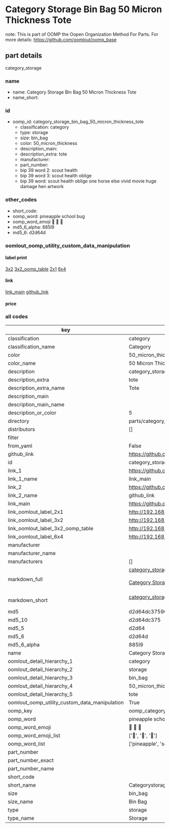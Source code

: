 # Category Storage Bin Bag 50 Micron Thickness Tote  

note: This is part of OOMP the Oopen Organization Method For Parts. For more details: https://github.com/oomlout/oomp_base

##  part details



category_storage

### name
* name: Category Storage Bin Bag 50 Micron Thickness Tote
* name_short: 
### id
* oomp_id: category_storage_bin_bag_50_micron_thickness_tote
  * classification: category
  * type: storage
  * size: bin_bag
  * color: 50_micron_thickness
  * description_main: 
  * description_extra: tote
  * manufacturer: 
  * part_number: 
  * bip 39 word 2: scout health
  * bip 39 word 3: scout health oblige
  * bip 39 word: scout health oblige one horse else vivid movie huge damage hen artwork

### other_codes
* short_code: 
* oomp_word: pineapple school bug
* oomp_word_emoji :pineapple: :school: :bug:
* md5_6_alpha: 885l9
* md5_6: d2d64d






### oomlout_oomp_utility_custom_data_manipulation
#### label print
[3x2](http://192.168.1.245:1112/?label=oomp%20885l9)
[3x2_oomp_table](http://192.168.1.107:1112/?label=oomp%20885l9)
[2x1](http://192.168.1.242:1112/?label=oomp%20885l9)
[6x4](http://192.168.1.55:1112/?label=oomp%20885l9)    

#### link

[link_main](https://github.com/oomlout/oomlout_oomp_current_version_messy/tree/main/parts/category_storage_bin_bag_50_micron_thickness_tote) [github_link](https://github.com/oomlout/oomlout_oomp_part_src/tree/main/parts/category_storage_bin_bag_50_micron_thickness_tote)                             

#### price







### all codes 
| key | value |  
| --- | --- |  
| classification | category |  
| classification_name | Category |  
| color | 50_micron_thickness |  
| color_name | 50 Micron Thickness |  
| description | category_storage |  
| description_extra | tote |  
| description_extra_name | Tote |  
| description_main |  |  
| description_main_name |  |  
| description_or_color | 5  |  
| directory | parts/category_storage_bin_bag_50_micron_thickness_tote |  
| distributors | [] |  
| filter |  |  
| from_yaml | False |  
| github_link | https://github.com/oomlout/oomlout_oomp_part_src/tree/main/parts/category_storage_bin_bag_50_micron_thickness_tote |  
| id | category_storage_bin_bag_50_micron_thickness_tote |  
| link_1 | https://github.com/oomlout/oomlout_oomp_current_version_messy/tree/main/parts/category_storage_bin_bag_50_micron_thickness_tote |  
| link_1_name | link_main |  
| link_2 | https://github.com/oomlout/oomlout_oomp_part_src/tree/main/parts/category_storage_bin_bag_50_micron_thickness_tote |  
| link_2_name | github_link |  
| link_main | https://github.com/oomlout/oomlout_oomp_current_version_messy/tree/main/parts/category_storage_bin_bag_50_micron_thickness_tote |  
| link_oomlout_label_2x1 | http://192.168.1.242:1112/?label=oomp%20885l9 |  
| link_oomlout_label_3x2 | http://192.168.1.245:1112/?label=oomp%20885l9 |  
| link_oomlout_label_3x2_oomp_table | http://192.168.1.107:1112/?label=oomp%20885l9 |  
| link_oomlout_label_6x4 | http://192.168.1.55:1112/?label=oomp%20885l9 |  
| manufacturer |  |  
| manufacturer_name |  |  
| manufacturers | [] |  
| markdown_full | [category_storage_bin_bag_50_micron_thickness_tote](https://github.com/oomlout/oomlout_oomp_current_version_messy/tree/main/parts/category_storage_bin_bag_50_micron_thickness_tote)<br>[](https://github.com/oomlout/oomlout_oomp_current_version_messy/tree/main/parts/category_storage_bin_bag_50_micron_thickness_tote)<br>[Category Storage Bin Bag 50 Micron Thickness Tote](https://github.com/oomlout/oomlout_oomp_current_version_messy/tree/main/parts/category_storage_bin_bag_50_micron_thickness_tote)<br><br> |  
| markdown_short | [category_storage_bin_bag_50_micron_thickness_tote](https://github.com/oomlout/oomlout_oomp_current_version_messy/tree/main/parts/category_storage_bin_bag_50_micron_thickness_tote)<br><br> |  
| md5 | d2d64dc37590fea520b6e9ab305a8e0a |  
| md5_10 | d2d64dc375 |  
| md5_5 | d2d64 |  
| md5_6 | d2d64d |  
| md5_6_alpha | 885l9 |  
| name | Category Storage Bin Bag 50 Micron Thickness Tote |  
| oomlout_detail_hierarchy_1 | category |  
| oomlout_detail_hierarchy_2 | storage |  
| oomlout_detail_hierarchy_3 | bin_bag |  
| oomlout_detail_hierarchy_4 | 50_micron_thickness |  
| oomlout_detail_hierarchy_5 | tote |  
| oomlout_oomp_utility_custom_data_manipulation | True |  
| oomp_key | oomp_category_storage_bin_bag_50_micron_thickness_tote |  
| oomp_word | pineapple school bug |  
| oomp_word_emoji | :pineapple: :school: :bug: |  
| oomp_word_emoji_list | [':pineapple:', ':school:', ':bug:'] |  
| oomp_word_list | ['pineapple', 'school', 'bug'] |  
| part_number |  |  
| part_number_exact |  |  
| part_number_name |  |  
| short_code |  |  
| short_name | Categorystorage |  
| size | bin_bag |  
| size_name | Bin Bag |  
| type | storage |  
| type_name | Storage |  

